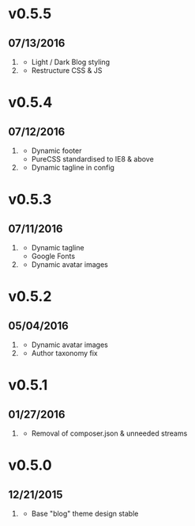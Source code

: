 # v0.5.5
## 07/13/2016

1. [](#new)
    * Light / Dark Blog styling
2.  [](#bugfix)
    * Restructure CSS & JS

# v0.5.4
## 07/12/2016

1. [](#new)
    * Dynamic footer
    * PureCSS standardised to IE8 & above
2.  [](#bugfix)
    * Dynamic tagline in config

# v0.5.3
## 07/11/2016

1. [](#new)
    * Dynamic tagline
    * Google Fonts
2.  [](#bugfix)
    * Dynamic avatar images

# v0.5.2
## 05/04/2016

1. [](#new)
    * Dynamic avatar images
2.  [](#bugfix)
    * Author taxonomy fix

# v0.5.1
## 01/27/2016

1.  [](#bugfix)
    * Removal of composer.json & unneeded streams

# v0.5.0
## 12/21/2015

1. [](#new)
    * Base "blog" theme design stable
